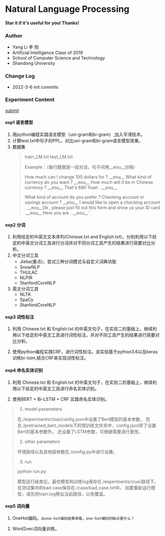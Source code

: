 # Natural Language Processing

**Star it if it's useful for you! Thanks!**

### Author

- Yang Li 李 阳
- Artificial Intelligence Class of 2019
- School of Computer Science and Technology
- Shandong University

### Change Log

- 2022-3-6 init commits

### Experiment Content

[submit](https://icloud.qd.sdu.edu.cn:7777/link/928B36E8072A8C857687200257746BE7)

#### exp1 语言模型

1. 用python编程实践语言模型（uni-gram和bi-gram）,加入平滑技术。
2. 计算test.txt中句子的PPL，对比uni-gram和bi-gram语言模型效果。
3. 数据集
   > train_LM.txt test_LM.txt
   >
   > Example：（每行数据是一段对话，句子间用\_\_eou\_\_分隔）
   >
   > How much can I change 100 dollars for ? \_\_eou\_\_ What kind of currency do you want ? \_\_eou\_\_ How much will it be in Chinese currency ? \_\_eou\_\_ That's 680 Yuan . \_\_eou\_\_
   >
   > What kind of account do you prefer ? Checking account or savings account ? \_\_eou\_\_ I would like to open a checking account . \_\_eou\_\_Ok , please just fill out this form and show us your ID card .\_\_eou\_\_ Here you are . \_\_eou\_\_``

#### exp2 分词

1. 利用给定的中英文文本序列(Chinese.txt and English.txt)，分别利用以下给定的中英文分词工具进行分词并对不同分词工具产生的结果进行简要对比分析。
2. 中文分词工具
   - Jieba(重点)，尝试三种分词模式与自定义词典功能
   - SnowNLP
   - THULAC
   - NLPIR
   - StanfordCoreNLP
3. 英文分词工具
   - NLTK
   - SpaCy
   - StanfordCoreNLP

#### exp3 词性标注

1. 利用 Chinese.txt 和 English.txt 的中英文句子，在实验二的基础上，继续利用以下给定的中英文工具进行词性标注。并对不同工具产生的结果进行简要对比分析。

2. 使用python编程实践CRF，进行词性标注。该实验基于python3.6以及keras训练bi-lstm,结合CRF来实现词性标注。

#### exp4 命名实体识别

1. 利用 Chinese.txt 和 English.txt 的中英文句子，在实验二的基础上，继续利用以下给定的中英文工具进行命名实体识别。

2. 使用BERT + Bi-LSTM + CRF 实践命名实体识别。

> 1. model parameters
> 
> 在./experiments/clue/config.json中设置了Bert模型的基本参数，
> 而在./pretrained\_bert\_models下的预训练文件夹中，config.json除了设置Bert的基本参数外，
> 还设置了LSTM参数，可根据需要进行更改。
> 
> 2. other parameters
> 
> 环境路径以及其他超参数在./config.py中进行设置。
>
> 3. run
>
> python run.py
>
> 模型运行结束后，最优模型和训练log保存在./experiments/clue/路径下。在测试集中的bad case保存在./case/bad\_case.txt中。
> 如要重新运行模型，请先将train.log移出当前路径，以免覆盖。

#### exp5 词向量

1. OneHot编码。```从one-hot编码结果来看，one-hot编码的缺点是什么？```

2. Word2vec词向量训练。